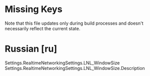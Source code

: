 # Missing Keys
Note that this file updates only during build processes and doesn't necessarily reflect the current state.

# Russian [ru]
Settings.RealtimeNetworkingSettings.LNL_WindowSize  
Settings.RealtimeNetworkingSettings.LNL_WindowSize.Description  

